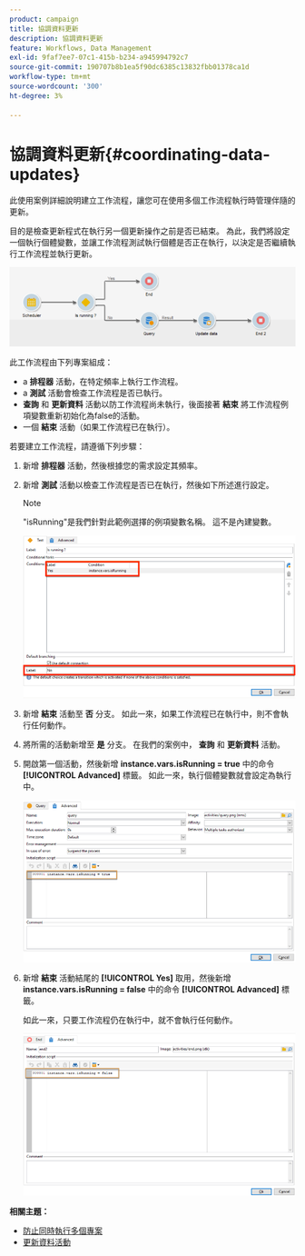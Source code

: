 ```yaml
---
product: campaign
title: 協調資料更新
description: 協調資料更新
feature: Workflows, Data Management
exl-id: 9faf7ee7-07c1-415b-b234-a945994792c7
source-git-commit: 190707b8b1ea5f90dc6385c13832fbb01378ca1d
workflow-type: tm+mt
source-wordcount: '300'
ht-degree: 3%

---
```


# 協調資料更新{#coordinating-data-updates}



此使用案例詳細說明建立工作流程，讓您可在使用多個工作流程執行時管理伴隨的更新。

目的是檢查更新程式在執行另一個更新操作之前是否已結束。 為此，我們將設定一個執行個體變數，並讓工作流程測試執行個體是否正在執行，以決定是否繼續執行工作流程並執行更新。

![](assets/uc_dataupdate_wkf.png)

此工作流程由下列專案組成：

* a **排程器** 活動，在特定頻率上執行工作流程。
* a **測試** 活動會檢查工作流程是否已執行。
* **查詢** 和 **更新資料** 活動以防工作流程尚未執行，後面接著 **結束** 將工作流程例項變數重新初始化為false的活動。
* 一個 **結束** 活動（如果工作流程已在執行）。

若要建立工作流程，請遵循下列步驟：

1. 新增 **排程器** 活動，然後根據您的需求設定其頻率。
1. 新增 **測試** 活動以檢查工作流程是否已在執行，然後如下所述進行設定。

   >[!NOTE]
   >
   >&quot;isRunning&quot;是我們針對此範例選擇的例項變數名稱。 這不是內建變數。

   ![](assets/uc_dataupdate_test.png)

1. 新增 **結束** 活動至 **否** 分支。 如此一來，如果工作流程已在執行中，則不會執行任何動作。
1. 將所需的活動新增至 **是** 分支。 在我們的案例中， **查詢** 和 **更新資料** 活動。
1. 開啟第一個活動，然後新增 **instance.vars.isRunning = true** 中的命令 **[!UICONTROL Advanced]** 標籤。 如此一來，執行個體變數就會設定為執行中。

   ![](assets/uc_dataupdate_query.png)

1. 新增 **結束** 活動結尾的 **[!UICONTROL Yes]** 取用，然後新增 **instance.vars.isRunning = false** 中的命令 **[!UICONTROL Advanced]** 標籤。

   如此一來，只要工作流程仍在執行中，就不會執行任何動作。

   ![](assets/uc_dataupdate_end.png)

**相關主題：**

* [防止同時執行多個專案](monitor-workflow-execution.md#preventing-simultaneous-multiple-executions)
* [更新資料活動](update-data.md)
